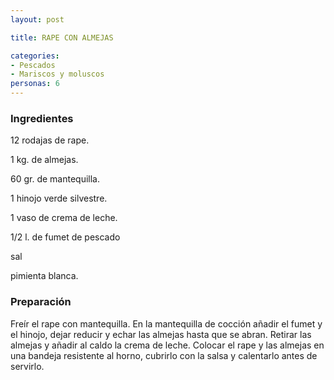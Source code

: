 ```yaml
---
layout: post

title: RAPE CON ALMEJAS

categories:
- Pescados
- Mariscos y moluscos
personas: 6 
---
```


<h3>Ingredientes</h3>
12 rodajas de rape.

1 kg. de almejas.

60 gr. de mantequilla.

1 hinojo verde silvestre.

1 vaso de crema de leche.

1/2 l. de fumet de pescado

sal

pimienta blanca.

<h3>Preparación</h3>
Freír el rape con mantequilla. En la mantequilla de cocción añadir el fumet y el hinojo, dejar reducir y echar las almejas hasta que se abran. Retirar las almejas y añadir al caldo la crema de leche. Colocar el rape y las almejas en una bandeja resistente al horno, cubrirlo con la salsa y calentarlo antes de servirlo.